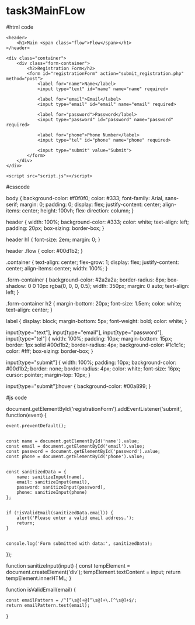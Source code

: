 # task3MainFLow

#html code

<!DOCTYPE html>
<html>
<head>
    <title>Registration Form</title>
    <link rel="stylesheet" type="text/css" href="style.css">
</head>
<body>

    <header>
        <h1>Main <span class="flow">Flow</span></h1>
    </header>

    <div class="container">
        <div class="form-container">
            <h2>Registration Form</h2>
            <form id="registrationForm" action="submit_registration.php" method="post">
                <label for="name">Name</label>
                <input type="text" id="name" name="name" required>

                <label for="email">Email</label>
                <input type="email" id="email" name="email" required>

                <label for="password">Password</label>
                <input type="password" id="password" name="password" required>

                <label for="phone">Phone Number</label>
                <input type="tel" id="phone" name="phone" required>

                <input type="submit" value="Submit">
            </form>
        </div>
    </div>

    <script src="script.js"></script>
</body>
</html>


#csscode

body {
    background-color: #f0f0f0; 
    color: #333; 
    font-family: Arial, sans-serif;
    margin: 0;
    padding: 0;
    display: flex;
    justify-content: center;
    align-items: center;
    height: 100vh;
    flex-direction: column;
}

header {
    width: 100%;
    background-color: #333; 
    color: white; 
    text-align: left;
    padding: 20px;
    box-sizing: border-box;
}

header h1 {
    font-size: 2em;
    margin: 0;
}

header .flow {
    color: #00d1b2;
}

.container {
    text-align: center;
    flex-grow: 1;
    display: flex;
    justify-content: center;
    align-items: center;
    width: 100%;
}

.form-container {
    background-color: #2a2a2a; 
    border-radius: 8px;
    box-shadow: 0 0 10px rgba(0, 0, 0, 0.5);
    width: 350px;
    margin: 0 auto;
    text-align: left;
}

.form-container h2 {
    margin-bottom: 20px;
    font-size: 1.5em;
    color: white; 
    text-align: center;
}

label {
    display: block;
    margin-bottom: 5px;
    font-weight: bold;
    color: white; 
}

input[type="text"], input[type="email"], input[type="password"], input[type="tel"] {
    width: 100%;
    padding: 10px;
    margin-bottom: 15px;
    border: 1px solid #00d1b2;
    border-radius: 4px;
    background-color: #1c1c1c;
    color: #fff;
    box-sizing: border-box;
}

input[type="submit"] {
    width: 100%;
    padding: 10px;
    background-color: #00d1b2;
    border: none;
    border-radius: 4px;
    color: white;
    font-size: 16px;
    cursor: pointer;
    margin-top: 10px;
}

input[type="submit"]:hover {
    background-color: #00a899;
}



#js code

document.getElementById('registrationForm').addEventListener('submit', function(event) {

    event.preventDefault();


    const name = document.getElementById('name').value;
    const email = document.getElementById('email').value;
    const password = document.getElementById('password').value;
    const phone = document.getElementById('phone').value;

  
    const sanitizedData = {
        name: sanitizeInput(name),
        email: sanitizeInput(email),
        password: sanitizeInput(password),
        phone: sanitizeInput(phone)
    };


    if (!isValidEmail(sanitizedData.email)) {
        alert('Please enter a valid email address.');
        return;
    }

   
    console.log('Form submitted with data:', sanitizedData);
});

function sanitizeInput(input) {
    const tempElement = document.createElement('div');
    tempElement.textContent = input;
    return tempElement.innerHTML;
}

function isValidEmail(email) {

    const emailPattern = /^[^\s@]+@[^\s@]+\.[^\s@]+$/;
    return emailPattern.test(email);
}




